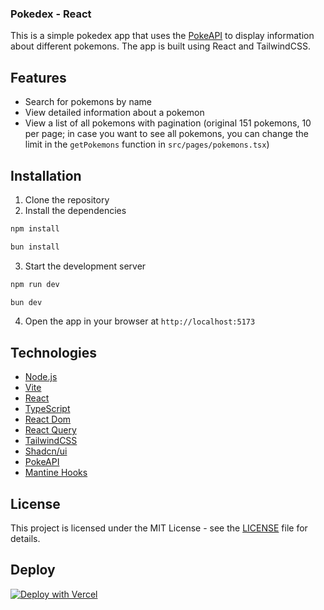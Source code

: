 ### Pokedex - React

This is a simple pokedex app that uses the [PokeAPI](https://pokeapi.co/) to display information about different pokemons. The app is built using React and TailwindCSS.

## Features

- Search for pokemons by name
- View detailed information about a pokemon
- View a list of all pokemons with pagination (original 151 pokemons, 10 per page; in case you want to see all pokemons, you can change the limit in the `getPokemons` function in `src/pages/pokemons.tsx`)

## Installation

1. Clone the repository
2. Install the dependencies

```bash
npm install
```

```bash
bun install
```

3. Start the development server

```bash
npm run dev
```

```bash
bun dev
```

4. Open the app in your browser at `http://localhost:5173`

## Technologies

- [Node.js](https://nodejs.org/en/)
- [Vite](https://vitejs.dev/)
- [React](https://reactjs.org/)
- [TypeScript](https://www.typescriptlang.org/)
- [React Dom](https://reactrouter.com/web/guides/quick-start)
- [React Query](https://react-query.tanstack.com/)
- [TailwindCSS](https://tailwindcss.com/)
- [Shadcn/ui](https://ui.shadcn.com/)
- [PokeAPI](https://pokeapi.co/)
- [Mantine Hooks](https://mantine.dev/)


## License

This project is licensed under the MIT License - see the [LICENSE](LICENSE) file for details.

## Deploy

[![Deploy with Vercel](https://vercel.com/button)](https://pokedex-app-remix.vercel.app/)
